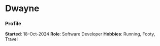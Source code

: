 # Dwayne 
### Profile 
**Started**: 18-Oct-2024 
**Role**: Software Developer 
**Hobbies**: Running, Footy, Travel 
